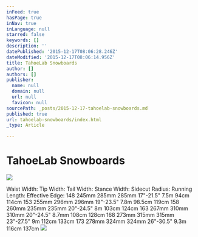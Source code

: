 ```yaml
---
inFeed: true
hasPage: true
inNav: true
inLanguage: null
starred: false
keywords: []
description: ''
datePublished: '2015-12-17T08:06:28.246Z'
dateModified: '2015-12-17T08:06:14.956Z'
title: TahoeLab Snowboards
author: []
authors: []
publisher:
  name: null
  domain: null
  url: null
  favicon: null
sourcePath: _posts/2015-12-17-tahoelab-snowboards.md
published: true
url: tahoelab-snowboards/index.html
_type: Article

---
```

# TahoeLab Snowboards
![](https://the-grid-user-content.s3-us-west-2.amazonaws.com/c2a8809e-e765-42e4-b1a2-eb1d567073a8.jpg)

Waist Width: Tip Width: Tail Width: Stance Width: Sidecut Radius: Running Length: Effective Edge: 148 245mm 285mm 285mm 17"-21.5" 7.5m 94cm 114cm 153 255mm 296mm 296mm 19"-23.5" 7.8m 98.5cm 119cm 158 260mm 235mm 235mm 20"-24.5" 8m 103cm 124cm 163 267mm 310mm 310mm 20"-24.5" 8.7mm 108cm 128cm 168 273mm 315mm 315mm 23"-27.5" 9m 112cm 133cm 173 278mm 324mm 324mm 26"-30.5" 9.3m 116cm 137cm
![](https://the-grid-user-content.s3-us-west-2.amazonaws.com/04b41531-38f7-46d6-b31e-02d87000e94a.jpg)